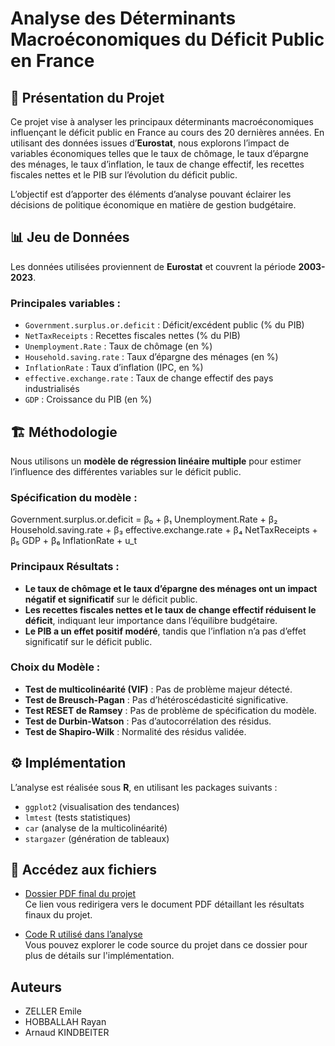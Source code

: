 # Analyse des Déterminants Macroéconomiques du Déficit Public en France

## 📌 Présentation du Projet

Ce projet vise à analyser les principaux déterminants macroéconomiques influençant le déficit public en France au cours des 20 dernières années. En utilisant des données issues d’**Eurostat**, nous explorons l’impact de variables économiques telles que le taux de chômage, le taux d’épargne des ménages, le taux d’inflation, le taux de change effectif, les recettes fiscales nettes et le PIB sur l’évolution du déficit public.

L’objectif est d’apporter des éléments d’analyse pouvant éclairer les décisions de politique économique en matière de gestion budgétaire.

## 📊 Jeu de Données

Les données utilisées proviennent de **Eurostat** et couvrent la période **2003-2023**.  
### Principales variables :
- `Government.surplus.or.deficit` : Déficit/excédent public (% du PIB)
- `NetTaxReceipts` : Recettes fiscales nettes (% du PIB)
- `Unemployment.Rate` : Taux de chômage (en %)
- `Household.saving.rate` : Taux d’épargne des ménages (en %)
- `InflationRate` : Taux d’inflation (IPC, en %)
- `effective.exchange.rate` : Taux de change effectif des pays industrialisés
- `GDP` : Croissance du PIB (en %)

## 🏗 Méthodologie

Nous utilisons un **modèle de régression linéaire multiple** pour estimer l’influence des différentes variables sur le déficit public.

### Spécification du modèle :

Government.surplus.or.deficit = β₀ + β₁ Unemployment.Rate + β₂ Household.saving.rate + β₃ effective.exchange.rate + β₄ NetTaxReceipts + β₅ GDP + β₆ InflationRate + u_t

### Principaux Résultats :
- **Le taux de chômage et le taux d’épargne des ménages ont un impact négatif et significatif** sur le déficit public.
- **Les recettes fiscales nettes et le taux de change effectif réduisent le déficit**, indiquant leur importance dans l’équilibre budgétaire.
- **Le PIB a un effet positif modéré**, tandis que l’inflation n’a pas d’effet significatif sur le déficit public.

### Choix du Modèle :
- **Test de multicolinéarité (VIF)** : Pas de problème majeur détecté.
- **Test de Breusch-Pagan** : Pas d’hétéroscédasticité significative.
- **Test RESET de Ramsey** : Pas de problème de spécification du modèle.
- **Test de Durbin-Watson** : Pas d’autocorrélation des résidus.
- **Test de Shapiro-Wilk** : Normalité des résidus validée.

## ⚙️ Implémentation

L’analyse est réalisée sous **R**, en utilisant les packages suivants :
- `ggplot2` (visualisation des tendances)
- `lmtest` (tests statistiques)
- `car` (analyse de la multicolinéarité)
- `stargazer` (génération de tableaux)

## 📂 Accédez aux fichiers

- [Dossier PDF final du projet](Dossier-PDF-Markdown.pdf)  
  Ce lien vous redirigera vers le document PDF détaillant les résultats finaux du projet.
  
- [Code R utilisé dans l’analyse](R-Code)  
  Vous pouvez explorer le code source du projet dans ce dossier pour plus de détails sur l'implémentation.

## Auteurs

- ZELLER Emile
- HOBBALLAH Rayan
- Arnaud KINDBEITER
